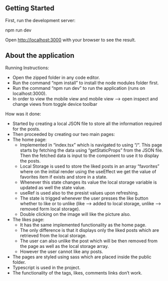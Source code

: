 ## Getting Started

First, run the development server:

npm run dev

Open [http://localhost:3000](http://localhost:3000) with your browser to see the result.

## About the application

Running Instructions:

- Open the zipped folder in any code editor.
- Run the command “npm install” to install the node modules folder first.
- Run the command “npm run dev” to run the application (runs on localhost:3000).
- In order to view the mobile view and mobile view —> open inspect and change views from toggle device toolbar

How was it done:

- Started by creating a local JSON file to store all the information required for the posts.
- Then proceeded by creating our two main pages:
- The home page:
  - Implemented in “index.tsx” which is navigated to using “/“. This page starts by fetching the data using “getStaticProps” from the JSON file. Then the fetched data is input to the component to use it to display the posts.
  - Local Storage is used to store the liked posts in an array “favorites” where on the initial render using the useEffect we get the value of favorites item if exists and store in a state.
  - Whenever this state changes its value the local storage variable is updated as well the state value.
  - useRef is used also to the presist values upon refreshing.
  - The state is trigged whenever the user presses the like button whether to like or to unlike (like —> added to local storage, unlike —> removed form local storage).
  - Double clicking on the image will like the picture also.
- The likes page:
  - It has the same implemented functionality as the home page.
  - The only difference is that it displays only the liked posts which are retrieved from the local storage.
  - The user can also unlike the post which will be then removed from the page as well as the local storage array.
  - However the user cannot like any posts.
- The pages are styled using sass which are placed inside the public folder.
- Typescript is used in the project.
- The functionality of the tags, likes, comments links don’t work.

